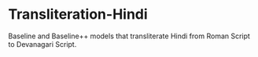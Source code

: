 # Transliteration-Hindi
Baseline and Baseline++ models that transliterate Hindi from Roman Script to Devanagari Script.
